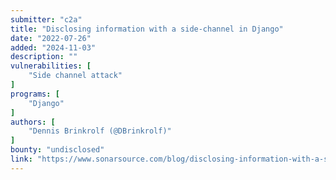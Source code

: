 ```yaml
---
submitter: "c2a"
title: "Disclosing information with a side-channel in Django"
date: "2022-07-26"
added: "2024-11-03"
description: ""
vulnerabilities: [
    "Side channel attack"
]
programs: [
    "Django"
]
authors: [
    "Dennis Brinkrolf (@DBrinkrolf)"
]
bounty: "undisclosed"
link: "https://www.sonarsource.com/blog/disclosing-information-with-a-side-channel-in-django/"
---
```




